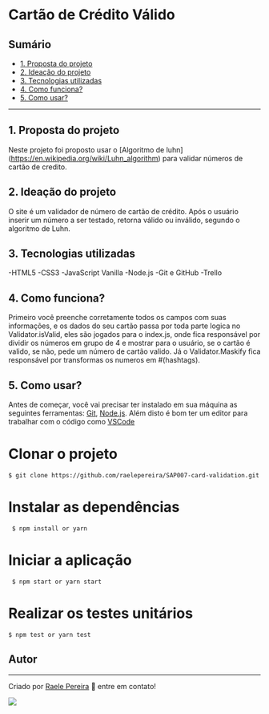 # Cartão de Crédito Válido

## Sumário

- [1. Proposta do projeto](#1-Proposta-do-projeto)
- [2. Ideação do projeto](#2-Ideação-do-projeto)
- [3. Tecnologias utilizadas](#3-Tecnologias-utilizadas)
- [4. Como funciona?](#2-Como-funciona?)
- [5. Como usar?](#2-Como-usar?)
---

## 1. Proposta do projeto

Neste projeto foi proposto usar o [Algoritmo de luhn] (https://en.wikipedia.org/wiki/Luhn_algorithm) para validar números de cartão de credito.


## 2. Ideação do projeto

O site é um validador de número de cartão de crédito. Após o usuário inserir um número a ser testado, retorna válido ou inválido, segundo o algoritmo de Luhn.


## 3. Tecnologias utilizadas

-HTML5
-CSS3
-JavaScript Vanilla
-Node.js
-Git e GitHub
-Trello


## 4. Como funciona?

Primeiro você preenche corretamente todos os campos com suas informações, e os dados do seu cartão passa por toda parte logica no Validator.isValid, eles são jogados para o index.js, onde fica responsável por dividir os números em grupo de 4 e mostrar para o usuário, se o cartão é valido, se não, pede um número de cartão valido. Já o Validator.Maskify fica responsável por transformas os numeros em #(hashtags).

## 5. Como usar?

Antes de começar, você vai precisar ter instalado em sua máquina as seguintes ferramentas:
[Git](https://git-scm.com), [Node.js](https://nodejs.org/en/). 
Além disto é bom ter um editor para trabalhar com o código como [VSCode](https://code.visualstudio.com/)

# Clonar o projeto
`$ git clone https://github.com/raelepereira/SAP007-card-validation.git`

# Instalar as dependências 
` $ npm install or yarn`

# Iniciar a aplicação
` $ npm start or yarn start`

# Realizar os testes unitários
`$ npm test or yarn test`

## Autor
---
Criado por [Raele Pereira](https://github.com/raelepereira) 👋 entre em contato!

<a href="https://www.linkedin.com/in/raele-pereira-59b804201/" target="_blank"><img src="https://img.shields.io/badge/-LinkedIn-%230077B5?style=for-the-badge&logo=linkedin&logoColor=white" target="_blank"></a> 
 
